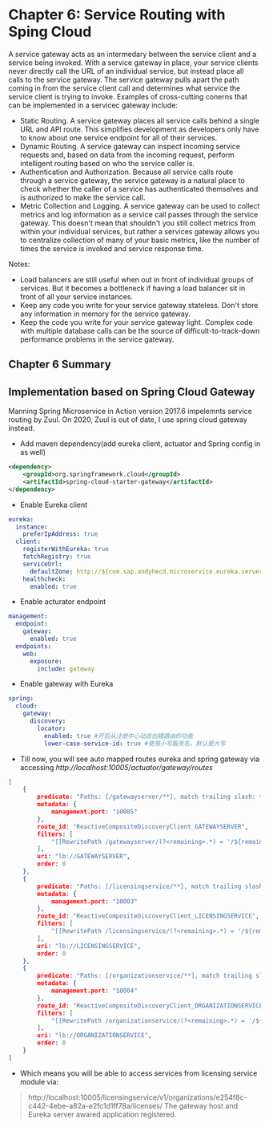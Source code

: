 # Chapter 6: Service Routing with Sping Cloud
A service gateway acts as an intermedary between the service client and a service being invoked. With a service gateway in place, your service clients never directly call the URL of an individual service, but instead place all calls to the service gateway. The service gateway pulls apart the path coming in from the service client call and determines what service the service client is trying to invoke.
Examples of cross-cutting conerns that can be implemented in a servicec gateway include:
- Static Routing. A service gateway places all service calls behind a single URL and API route. This simplifies development as developers only have to know about one service endpoint for all of their services.
- Dynamic Routing. A service gateway can inspect incoming service requests and, based on data from the incoming request, perform intelligent routing based on who the service caller is.
- Authentication and Authorization. Because all service calls route through a service gateway, the service gateway is a natural place to check whether the caller of a service has authenticated themselves and is authorized to make the service call.
- Metric Collection and Logging. A service gateway can be used to collect metrics and log information as a service call passes through the service gateway. This doesn't mean that shouldn't you still collect metrics from within your individual services, but rather a services gateway allows you to centralize collection of many of your basic metrics, like the number of times the service is invoked and service response time.

Notes:
- Load balancers are still useful when out in front of individual groups of services. But it becomes a bottleneck if having a load balancer sit in front of all your service instances.
- Keep any code you write for your service gateway stateless. Don't store any information in memory for the service gateway.
- Keep the code you write for your service gateway light. Complex code with multiple database calls can be the source of difficult-to-track-down performance problems in the service gateway.

## Chapter 6 Summary

## Implementation based on Spring Cloud Gateway
Manning Spring Microservice in Action version 2017.6 impelemnts service routing by Zuul. On 2020, Zuul is out of date, I use spring cloud gateway instead.
- Add maven dependency(add eureka client, actuator and Spring config in as well)
```xml
<dependency>
	<groupId>org.springframework.cloud</groupId>
	<artifactId>spring-cloud-starter-gateway</artifactId>
</dependency>
```
- Enable Eureka client
```yml
eureka:
  instance:
    preferIpAddress: true
  client:
    registerWithEureka: true
    fetchRegistry: true
    serviceUrl:
      defaultZone: http://${com.sap.andyhecd.microservice.eureka.server.host}:${com.sap.andyhecd.microservice.eureka.server.port}/eureka/
    healthcheck:
      enabled: true
```
- Enable acturator endpoint
```yml
management:
  endpoint:
    gateway:
      enabled: true
  endpoints:
    web:
      exposure:
        include: gateway
```
- Enable gateway with Eureka
```yml
spring:
  cloud:
    gateway:
      discovery:
        locator:
          enabled: true #开启从注册中心动态创建路由的功能
          lower-case-service-id: true #使用小写服务名，默认是大写
```
- Till now, you will see auto mapped routes eureka and spring gateway via accessing *http://localhost:10005/actuator/gateway/routes*
```json
[
	{
		predicate: "Paths: [/gatewayserver/**], match trailing slash: true",
		metadata: {
			management.port: "10005"
		},
		route_id: "ReactiveCompositeDiscoveryClient_GATEWAYSERVER",
		filters: [
			"[[RewritePath /gatewayserver/(?<remaining>.*) = '/${remaining}'], order = 1]"
		],
		uri: "lb://GATEWAYSERVER",
		order: 0
	},
	{
		predicate: "Paths: [/licensingservice/**], match trailing slash: true",
		metadata: {
			management.port: "10003"
		},
		route_id: "ReactiveCompositeDiscoveryClient_LICENSINGSERVICE",
		filters: [
			"[[RewritePath /licensingservice/(?<remaining>.*) = '/${remaining}'], order = 1]"
		],
		uri: "lb://LICENSINGSERVICE",
		order: 0
	},
	{
		predicate: "Paths: [/organizationservice/**], match trailing slash: true",
		metadata: {
			management.port: "10004"
		},
		route_id: "ReactiveCompositeDiscoveryClient_ORGANIZATIONSERVICE",
		filters: [
			"[[RewritePath /organizationservice/(?<remaining>.*) = '/${remaining}'], order = 1]"
		],
		uri: "lb://ORGANIZATIONSERVICE",
		order: 0
	}
]
```
- Which means you will be able to access services from licensing service module via:
> http://localhost:10005/licensingservice/v1/organizations/e254f8c-c442-4ebe-a82a-e2fc1d1ff78a/licenses/
> The gateway host and Eureka server awared application registered.


 
